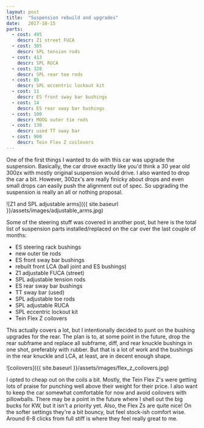 ```yaml
---
layout: post
title:  "Suspension rebuild and upgrades"
date:   2017-10-15
parts:
  - cost: 495
    descr: Z1 street FUCA
  - cost: 305
    descr: SPL tension rods
  - cost: 413
    descr: SPL RUCA
  - cost: 328
    descr: SPL rear toe rods
  - cost: 85
    descr: SPL eccentric lockout kit
  - cost: 11
    descr: ES front sway bar bushings
  - cost: 14
    descr: ES rear sway bar bushings
  - cost: 100
    descr: MOOG outer tie rods
  - cost: 130
    descr: used TT sway bar
  - cost: 900
    descr: Tein Flex Z coilovers
---
```


One of the first things I wanted to do with this car was upgrade the
suspension.  Basically, the car drove exactly like you'd think a 30 year old
300zx with mostly original suspension would drive. I also wanted to drop the
car a bit. However, 300zx's are really finicky about drops and even small drops
can easily push the alignment out of spec. So upgrading the suspension is
really an all or nothing proposal.

![Z1 and SPL adjustable arms]({{ site.baseurl }}/assets/images/adjustable_arms.jpg)

Some of the steering stuff was covered in another post, but here is the total
list of suspension parts installed/replaced on the car over the last couple of
months:

 - ES steering rack bushings
 - new outer tie rods
 - ES front sway bar bushings
 - rebuilt front LCA (ball joint and ES bushings)
 - Z1 adjustable FUCA (street)
 - SPL adjustable tension rods
 - ES rear sway bar bushings
 - TT sway bar (used)
 - SPL adjustable toe rods
 - SPL adjustable RUCA
 - SPL eccentric lockout kit
 - Tein Flex Z coilovers

This actually covers a lot, but I intentionally decided to punt on the bushing
upgrades for the rear. The plan is to, at some point in the future, drop the
rear subframe and replace all subframe, diff, and rear knuckle bushings in one
shot, preferably with rubber. But that is a lot of work and the bushings in the
rear knuckle and LCA, at least, are in decent enough shape.

![coilovers]({{ site.baseurl }}/assets/images/flex_z_coilovers.jpg)

I opted to cheap out on the coils a bit. Mostly, the Tein Flex Z's were getting
lots of praise for punching well above their weight for their price. I also
want to keep the car somewhat comfortable for now and avoid coilovers with
pillowballs. There may be a point in the future where I shell out the big bucks
for KW, but it isn't a priority yet. Also, the Flex Zs are quite nice! On the
softer settings they're a bit bouncy, but feel stock-ish comfort wise. Around
6-8 clicks from full stiff is where they feel really great to me.

